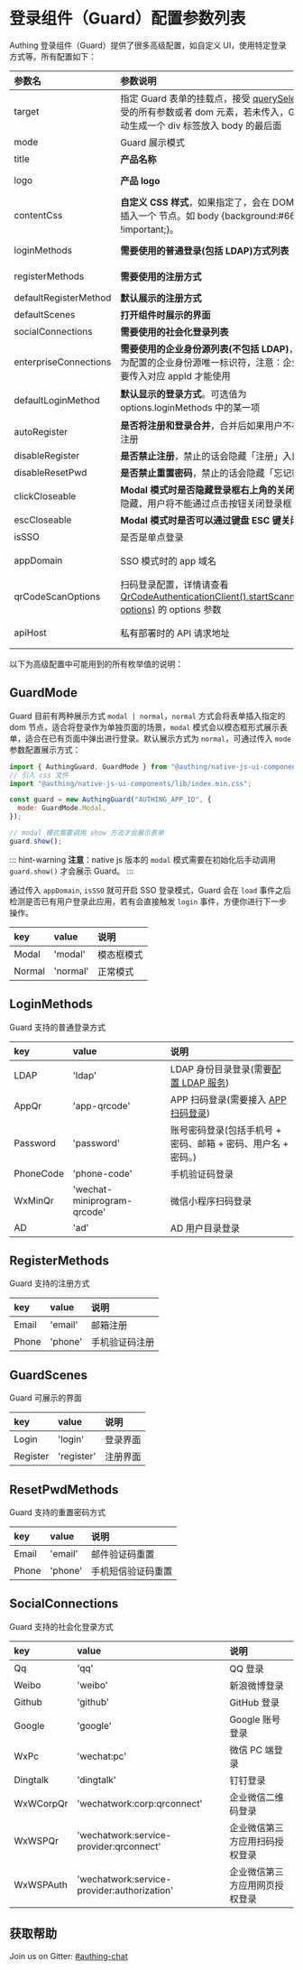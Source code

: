 # 登录组件（Guard）配置参数列表

<LastUpdated/>

Authing 登录组件（Guard）提供了很多高级配置，如自定义 UI，使用特定登录方式等。所有配置如下：

| 参数名 | 参数说明 | 类型 | 是否必传 | 默认值 |
| :-------------------- | :-------------------------------------------------------------------------------------------------------------------------------------------------------------------------------------------------------------- | :---------------------------------------- | :------------- | :------------------------------------------------- |
| target | 指定 Guard 表单的挂载点，接受 [querySelector](https://developer.mozilla.org/en-US/docs/Web/API/Document/querySelector) 能接受的所有参数或者 dom 元素，若未传入，Guard 会自动生成一个 div 标签放入 body 的最后面 | String | HTMLElement | 否 | - |
| mode | Guard 展示模式 | [GuardMode](#guardmode) | 否 | GuardMode.Normal |
| title | **产品名称** | String | 否 | {{$localeConfig.brandName}} |
| logo | **产品 logo** | String | 否 | [{{$localeConfig.brandName}} logo] |
| contentCss | **自定义 CSS 样式**，如果指定了，会在 DOM 的 head 中插入一个 <style type="text/css"></style> 节点。如 body {background:#6699 !important;}。 | String | 否 | - |
| loginMethods | **需要使用的普通登录(包括 LDAP)方式列表** | [LoginMethods](#loginmethods)[] | 否 | [*LoginMethods.PhoneCode, LoginMethods.Password*] |
| registerMethods | **需要使用的注册方式** | [RegisterMethods](#registermethods)[] | 否 | [*RegisterMethods.Email*, *RegisterMethods.Phone*] |
| defaultRegisterMethod | **默认展示的注册方式** | [RegisterMethods](#registermethods) | 否 | \_RegisterMethods.Email\* |
| defaultScenes | **打开组件时展示的界面** | [GuardScenes](#guardscenes) | 否 | \_GuardScenes.Login\* |
| socialConnections | **需要使用的社会化登录列表** | [SocialConnections](#socialconnections)[] | 否 | [] |
| enterpriseConnections | **需要使用的企业身份源列表(不包括 LDAP)**，列表项值为配置的企业身份源唯一标识符，注意：企业身份源需要传入对应 appId 才能使用 | Array | 否 | [] |
| defaultLoginMethod | **默认显示的登录方式**。可选值为 options.loginMethods 中的某一项 | <p>String</p><p></p> | 否 | _LoginMethods.Password_ |
| autoRegister | **是否将注册和登录合并**，合并后如果用户不存在将自动注册 | Boolean | 否 | false |
| disableRegister | **是否禁止注册**，禁止的话会隐藏「注册」入口 | Boolean | 否 | false |
| disableResetPwd | **是否禁止重置密码**，禁止的话会隐藏「忘记密码」入口 | | | |
| clickCloseable | **Modal 模式时是否隐藏登录框右上角的关闭按钮**，如果隐藏，用户将不能通过点击按钮关闭登录框 | Boolean | 否 | true |
| escCloseable | **Modal 模式时是否可以通过键盘 ESC 键关闭登录框** | Boolean | 否 | true |
| isSSO | 是否是单点登录 | Boolean | 否 | false |
| appDomain | SSO 模式时的 app 域名 | String | SSO 模式时必传 | - |
| qrCodeScanOptions | 扫码登录配置，详情请查看 [QrCodeAuthenticationClient().startScanning(domId, options)](https://docs.authing.cn/reference/sdk-for-node/authentication/QrCodeAuthenticationClient.html#一键开始扫码) 的 options 参数 | Objcect | 否 | null |
| apiHost | 私有部署时的 API 请求地址 | String | 私有部署时必传 | [{{$localeConfig.brandName}} 官方 api 地址] |

以下为高级配置中可能用到的所有枚举值的说明：

## GuardMode

Guard 目前有两种展示方式 `modal | normal`，`normal` 方式会将表单插入指定的 dom 节点，适合将登录作为单独页面的场景，`modal` 模式会以模态框形式展示表单，适合在已有页面中弹出进行登录。默认展示方式为 `normal`，可通过传入 `mode` 参数配置展示方式：

```javascript
import { AuthingGuard, GuardMode } from "@authing/native-js-ui-components";
// 引入 css 文件
import "@authing/native-js-ui-components/lib/index.min.css";

const guard = new AuthingGuard("AUTHING_APP_ID", {
  mode: GuardMode.Modal,
});

// modal 模式需要调用 show 方法才会展示表单
guard.show();
```

::: hint-warning
**注意**：native js 版本的 `modal` 模式需要在初始化后手动调用 `guard.show()` 才会展示 Guard。
:::

通过传入 `appDomain`, `isSSO` 就可开启 SSO 登录模式，Guard 会在 `load` 事件之后检测是否已有用户登录此应用，若有会直接触发 `login` 事件，方便你进行下一步操作。

| key    | value    | 说明       |
| :----- | :------- | :--------- |
| Modal  | 'modal'  | 模态框模式 |
| Normal | 'normal' | 正常模式   |

## LoginMethods

Guard 支持的普通登录方式

| key       | value                       | 说明                                                                                     |
| :-------- | :-------------------------- | :--------------------------------------------------------------------------------------- |
| LDAP      | 'ldap'                      | LDAP 身份目录登录(需要[配置 LDAP 服务](/connections/ldap/))                              |
| AppQr     | 'app-qrcode'                | APP 扫码登录(需要接入 [APP 扫码登录](/guides/authentication/qrcode/use-self-build-app/)) |
| Password  | 'password'                  | 账号密码登录(包括手机号 + 密码、邮箱 + 密码、用户名 + 密码。)                            |
| PhoneCode | 'phone-code'                | 手机验证码登录                                                                           |
| WxMinQr   | 'wechat-miniprogram-qrcode' | 微信小程序扫码登录                                                                       |
| AD        | 'ad'                        | AD 用户目录登录                                                                          |

## RegisterMethods

Guard 支持的注册方式

| key   | value   | 说明           |
| :---- | :------ | :------------- |
| Email | 'email' | 邮箱注册       |
| Phone | 'phone' | 手机验证码注册 |

## GuardScenes

Guard 可展示的界面

| key      | value      | 说明     |
| :------- | :--------- | :------- |
| Login    | 'login'    | 登录界面 |
| Register | 'register' | 注册界面 |

## ResetPwdMethods

Guard 支持的重置密码方式

| key   | value   | 说明               |
| :---- | :------ | :----------------- |
| Email | 'email' | 邮件验证码重置     |
| Phone | 'phone' | 手机短信验证码重置 |

## SocialConnections

Guard 支持的社会化登录方式

| key       | value                                       | 说明                           |
| :-------- | :------------------------------------------ | :----------------------------- |
| Qq        | 'qq'                                        | QQ 登录                        |
| Weibo     | 'weibo'                                     | 新浪微博登录                   |
| Github    | 'github'                                    | GitHub 登录                    |
| Google    | 'google'                                    | Google 账号登录                |
| WxPc      | 'wechat:pc'                                 | 微信 PC 端登录                 |
| Dingtalk  | 'dingtalk'                                  | 钉钉登录                       |
| WxWCorpQr | 'wechatwork:corp:qrconnect'                 | 企业微信二维码登录             |
| WxWSPQr   | 'wechatwork:service-provider:qrconnect'     | 企业微信第三方应用扫码授权登录 |
| WxWSPAuth | 'wechatwork:service-provider:authorization' | 企业微信第三方应用网页授权登录 |

## 获取帮助

Join us on Gitter: [#authing-chat](https://gitter.im/authing-chat/community)
